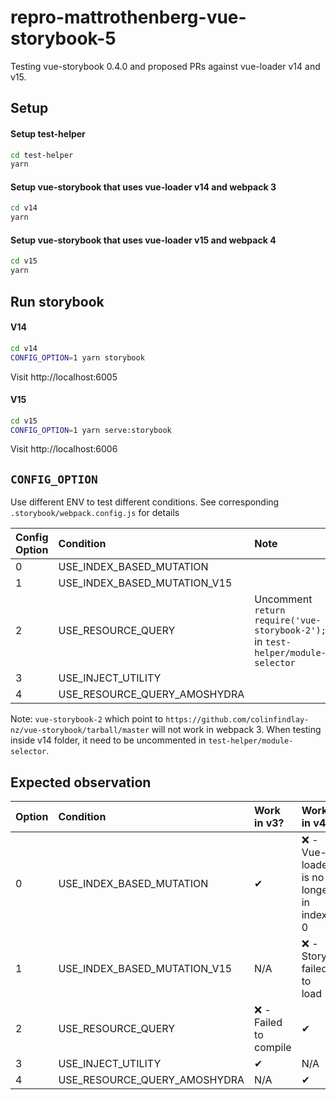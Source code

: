# repro-mattrothenberg-vue-storybook-5

Testing vue-storybook 0.4.0 and proposed PRs against vue-loader v14 and v15.

## Setup

#### Setup test-helper
```sh
cd test-helper
yarn
```

#### Setup vue-storybook that uses vue-loader v14 and webpack 3
```sh
cd v14
yarn
```

#### Setup vue-storybook that uses vue-loader v15 and webpack 4
```sh
cd v15
yarn
```

## Run storybook

#### V14
```sh
cd v14
CONFIG_OPTION=1 yarn storybook
```

Visit http://localhost:6005

#### V15
```sh
cd v15
CONFIG_OPTION=1 yarn serve:storybook
```

Visit http://localhost:6006

## `CONFIG_OPTION`

Use different ENV to test different conditions. See corresponding `.storybook/webpack.config.js` for details

| Config Option | Condition | Note
| :-- | :-- | :--
| 0 | USE_INDEX_BASED_MUTATION
| 1 | USE_INDEX_BASED_MUTATION_V15
| 2 | USE_RESOURCE_QUERY             | Uncomment `return require('vue-storybook-2');` in `test-helper/module-selector`
| 3 | USE_INJECT_UTILITY
| 4 | USE_RESOURCE_QUERY_AMOSHYDRA

Note: `vue-storybook-2` which point to `https://github.com/colinfindlay-nz/vue-storybook/tarball/master` will not work in webpack 3.
When testing inside v14 folder, it need to be uncommented in `test-helper/module-selector`.

## Expected observation
| Option | Condition | Work in v3? | Work in v4? |
| :-- | :-- | :-- | :--
| 0 | USE_INDEX_BASED_MUTATION       | ✔  | ❌ - Vue-loader is no longer in index 0 |
| 1 | USE_INDEX_BASED_MUTATION_V15   | N/A | ❌ - Story failed to load |
| 2 | USE_RESOURCE_QUERY             | ❌ - Failed to compile  | ✔ |
| 3 | USE_INJECT_UTILITY             | ✔  | N/A |
| 4 | USE_RESOURCE_QUERY_AMOSHYDRA   | N/A | ✔  |
